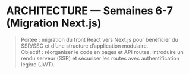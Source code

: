 # ARCHITECTURE — Semaines 6-7 (Migration Next.js)

> Portée : migration du front React vers Next.js pour bénéficier du SSR/SSG et d’une structure d’application modulaire.  
> Objectif : réorganiser le code en pages et API routes, introduire un rendu serveur (SSR) et sécuriser les routes avec authentification légère (JWT).
